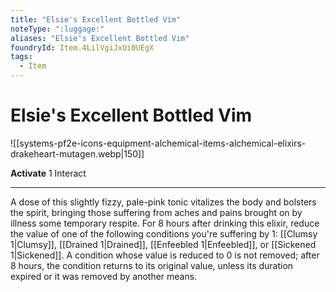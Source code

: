 ```yaml
---
title: "Elsie's Excellent Bottled Vim"
noteType: ":luggage:"
aliases: "Elsie's Excellent Bottled Vim"
foundryId: Item.4LilVgiJxUi0UEgX
tags:
  - Item
---
```


# Elsie's Excellent Bottled Vim
![[systems-pf2e-icons-equipment-alchemical-items-alchemical-elixirs-drakeheart-mutagen.webp|150]]

**Activate** 1 Interact

* * *

A dose of this slightly fizzy, pale-pink tonic vitalizes the body and bolsters the spirit, bringing those suffering from aches and pains brought on by illness some temporary respite. For 8 hours after drinking this elixir, reduce the value of one of the following conditions you're suffering by 1: [[Clumsy 1|Clumsy]], [[Drained 1|Drained]], [[Enfeebled 1|Enfeebled]], or [[Sickened 1|Sickened]]. A condition whose value is reduced to 0 is not removed; after 8 hours, the condition returns to its original value, unless its duration expired or it was removed by another means.
